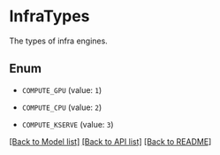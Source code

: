 # InfraTypes

The types of infra engines.

## Enum

* `COMPUTE_GPU` (value: `1`)

* `COMPUTE_CPU` (value: `2`)

* `COMPUTE_KSERVE` (value: `3`)

[[Back to Model list]](../README.md#documentation-for-models) [[Back to API list]](../README.md#documentation-for-api-endpoints) [[Back to README]](../README.md)


